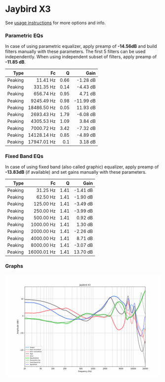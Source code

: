 # Jaybird X3
See [usage instructions](https://github.com/jaakkopasanen/AutoEq#usage) for more options and info.

### Parametric EQs
In case of using parametric equalizer, apply preamp of **-14.56dB** and build filters manually
with these parameters. The first 5 filters can be used independently.
When using independent subset of filters, apply preamp of **-11.85 dB**.

| Type    | Fc          |    Q | Gain      |
|--------:|------------:|-----:|----------:|
| Peaking | 11.41 Hz    | 0.66 | -1.28 dB  |
| Peaking | 331.35 Hz   | 0.14 | -4.43 dB  |
| Peaking | 656.74 Hz   | 0.95 | 4.71 dB   |
| Peaking | 9245.49 Hz  | 0.98 | -11.99 dB |
| Peaking | 18486.50 Hz | 0.05 | 11.93 dB  |
| Peaking | 2693.43 Hz  | 1.79 | -6.08 dB  |
| Peaking | 4305.53 Hz  | 1.09 | 3.84 dB   |
| Peaking | 7000.72 Hz  | 3.42 | -7.32 dB  |
| Peaking | 14128.14 Hz | 0.85 | -4.89 dB  |
| Peaking | 17947.01 Hz | 0.1  | 3.18 dB   |

### Fixed Band EQs
In case of using fixed band (also called graphic) equalizer, apply preamp of **-13.83dB**
(if available) and set gains manually with these parameters.

| Type    | Fc          |    Q | Gain     |
|--------:|------------:|-----:|---------:|
| Peaking | 31.25 Hz    | 1.41 | -1.41 dB |
| Peaking | 62.50 Hz    | 1.41 | -1.90 dB |
| Peaking | 125.00 Hz   | 1.41 | -3.49 dB |
| Peaking | 250.00 Hz   | 1.41 | -3.99 dB |
| Peaking | 500.00 Hz   | 1.41 | 0.92 dB  |
| Peaking | 1000.00 Hz  | 1.41 | 1.30 dB  |
| Peaking | 2000.00 Hz  | 1.41 | -2.26 dB |
| Peaking | 4000.00 Hz  | 1.41 | 8.71 dB  |
| Peaking | 8000.00 Hz  | 1.41 | -3.07 dB |
| Peaking | 16000.01 Hz | 1.41 | 13.70 dB |

### Graphs
![](./Jaybird%20X3.png)